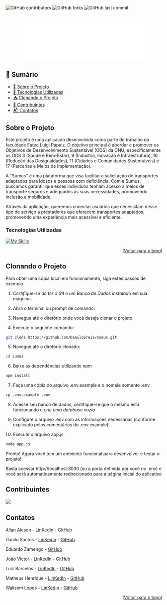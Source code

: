 <a id="readme-top"></a>

![GitHub contributors](https://img.shields.io/github/contributors/DaniloSreis/sumus?style=flat-square&color=%234979bb)
![GitHub forks](https://img.shields.io/github/forks/DaniloSreis/sumus?style=flat-square&color=%234979bb)
![GitHub last commit](https://img.shields.io/github/last-commit/DaniloSreis/sumus?display_timestamp=author&style=flat-square&color=%234979bb)

<br/>
<p align="center">
  <img src="./img/logo-branca-readme.svg" width="400">
</p>

## 📑 Sumário

- [📘 Sobre o Projeto](#sobre-o-projeto)
- [🚀 Tecnologias Utilizadas](#tecnologias-utilizadas)
- [📥 Clonando o Projeto](#clonando-o-projeto)
- [🤝 Contribuintes](#contribuintes)
- [📬 Contatos](#contatos)

<!-- sobre-o-projeto -->

## Sobre o Projeto

Este projeto é uma aplicação desenvolvida como parte do trabalho da faculdade Fatec Luigi Papaiz. O objetivo principal é abordar e promover os Objetivos de Desenvolvimento Sustentável (ODS) da ONU, especificamente os ODS 3 (Saúde e Bem-Estar), 9 (Indústria, Inovação e Infraestrutura), 10 (Redução das Desigualdades), 11 (Cidades e Comunidades Sustentáveis) e 17 (Parcerias e Meios de Implementação).

A "Sumus" é uma plataforma que visa facilitar a solicitação de transportes adaptados para idosos e pessoas com deficiência. Com a Sumus, buscamos garantir que esses indivíduos tenham acesso a meios de transporte seguros e adequados às suas necessidades, promovendo inclusão e mobilidade.

Através da aplicação, queremos conectar usuários que necessitam desse tipo de serviço a prestadores que oferecem transportes adaptados, promovendo uma experiência mais acessível e eficiente.

### Tecnologias Utilizadas

[![My Skills](https://skillicons.dev/icons?i=js,html,css,figma)](https://skillicons.dev)

<p align="right">(<a href="#readme-top">Voltar para o topo</a>)</p>

## Clonando o Projeto

Para obter uma cópia local em funcionamento, siga estes passos de exemplo.

1. _Certifique-se de ter o Git e um Banco de Dados instalado_ em sua máquina.

2. Abra o terminal ou prompt de comando.

3. Navegue até o diretório onde você deseja clonar o projeto.

4. Execute o seguinte comando:

```bash
git clone https://github.com/DaniloSreis/sumus.git
```
5. Navegue até o diretório clonado:

```bash
cd sumus
```

6. Baixe as dependências utilizando npm

```bash
npm install
```

7. Faça uma cópia do arquivo .env.example e o nomeie somente .env

```bash
cp .env.example .env
```

8. Acesse seu banco de dados, certifique-se que o mesmo está funcionando e
_crie uma database vazia_

9. Configure o arquivo .env com as informações necessárias 
(conforme explicado pelos comentários do .env.example)

10. Execute o arquivo app.js
```bash
node app.js
```

Pronto! Agora você tem um ambiente funcional para desenvolver e testar o projeto!

Basta acessar http://localhost:3030 (ou a porta definida por você no .env) e você 
será automaticamente redirecionado para a página inicial do aplicativo


## Contribuintes

<a href="https://github.com/DaniloSreis/Sumus/graphs/contributors">
  <img src="https://contrib.rocks/image?repo=DaniloSreis/Sumus" />
</a>

## Contatos

Allan Aleson - <a href="https://www.linkedin.com/in/allan-aleson-966101352//" target="_blank">LinKedIn</a> - <a href="https://github.com/AllanAleson" target="_blank">GitHub</a>

Danilo Santos - <a href="https://www.linkedin.com/in/danilo-ds/" target="_blank">LinKedIn</a> - <a href="https://github.com/DaniloSreis" target="_blank">GitHub</a>

Eduardo Zamengo - <a href="https://github.com/Zamengoo" target="_blank">GitHub</a>

João Victor - <a href="https://www.linkedin.com/in/jo%C3%A3o-victor-lazarini-32ba61350/" target="_blank">LinKedIn</a> - <a href="https://github.com/Lazarinni" target="_blank">GitHub</a>

Luiz Barcelos - <a href="https://www.linkedin.com/in/luiz-barcelos-a08174202/" target="_blank">LinKedIn</a> - <a href="https://github.com/LBarcelos96" target="_blank">GitHub</a>

Matheus Henrique - <a href="https://www.linkedin.com/in/matheus-henrique-profile/" target="_blank">LinKedIn</a> - <a href="https://github.com/MatheusHenriqueDevz" target="_blank">GitHub</a>

Walisom Lopes - <a href="https://www.linkedin.com/in/walisom-lopes-souza-b43461180/" target="_blank"> LinKedIn</a> - <a href="https://github.com/WalisomL" target="_blank">GitHub</a>

<p align="right">(<a href="#readme-top">Voltar para o topo</a>)</p>
